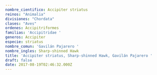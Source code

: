 ```yaml
---
nombre_cientifico: Accipiter striatus
reinos: "Animalia"
divisiones: "Chordata"
clases: "Aves"
ordenes: Accipitriformes
familias: 'Accipitridae '
generos: Accipiter
especie: striatus
nombre_comun: 'Gavilán Pajarero '
nombre_ingles: Sharp-shinned Hawk
title: 'Accipiter striatus, Sharp-shinned Hawk, Gavilán Pajarero '
draft: false
date: 2017-08-19T02:46:32.000Z
---
```


